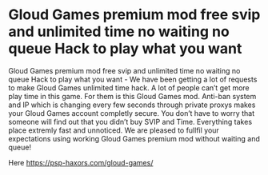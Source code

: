 # Gloud Games premium mod free svip and unlimited time no waiting no queue Hack to play what you want

Gloud Games premium mod free svip and unlimited time no waiting no queue Hack to play what you want - We have been getting a lot of requests to make Gloud Games unlimited time hack. A lot of people can’t get more play time in this game. For them is this Gloud Games mod. Anti-ban system and IP which is changing every few seconds through private proxys makes your Gloud Games account completly secure. You don’t have to worry that someone will find out that you didn’t buy SVIP and Time. Everything takes place extremly fast and unnoticed. We are pleased to fullfil your expectations using working Gloud Games premium mod without waiting and queue!

Here https://psp-haxors.com/gloud-games/


